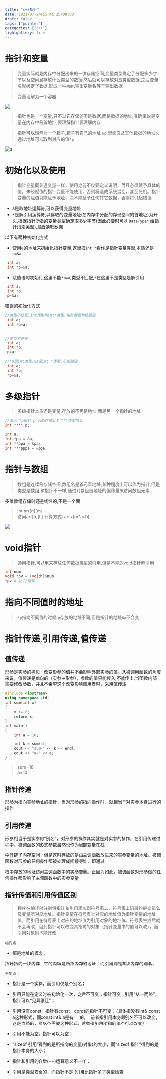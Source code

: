 ```yaml
---
title: "c++指针"
date: 2021-07-24T15:41:25+08:00
draft: false
tags: ["pointer"]
categories: ["c++"]
lightgallery: true
---
```


# 指针和变量
> 变量实际就是内存中分配出来的一块存储空间,变量类型确定了分配多少字节以及空间里存放什么类型的数据,然后就可以存放对应类型数据,之后变量名就绑定了数据,形成一种`映射`,输出变量名等于输出数据   

>变量理解为一个容器

![](https://cdn.jsdelivr.net/gh/clearyup/picgo/img/20210724185357.png)
>指针也是一个变量,只不过它存储的不是数据,而是数据的地址,准确来说是变量在内存中的首地址,要理解指针要理解内存   

>指针可以理解为一个箱子,箱子有自己的地址	`&p`,里面又放其他数据的地址`p`,通过地址可以取到对应的值`*p`

![a](https://cdn.jsdelivr.net/gh/clearyup/picgo/img/20210724160304.png)

# 初始化以及使用
>指针变量同普通变量一样，使用之前不仅要定义说明，而且必须赋予具体的值。未经赋值的指针变量不能使用，否则将造成系统混乱，甚至死机。指针变量的赋值只能赋予地址，决不能赋予任何其它数据，否则将引起错误   
- `&`是取地址运算符,可以获得变量地址
- `*`是解引用运算符,以存取的变量地址(在内存中分配的存储空间的首地址)为开头,根据指针所指的变量类型确定取多少字节(因此必要时可以 `DataType*` 给指针指定类型),最后读取数据   


以下有两种初始化方式
- 使用a的地址来初始化指针变量,这里把`int *`看作是指针变量类型,本质还是`p=&a`
```c++
 int a;  
 int *p=&a;   
```
- 赋值语句初始化,这里不能`*p=a`,类型不匹配,`*`在这里不是类型是解引用
```c++
 int a;  
 int *p;  
 p=&a;
```

错误的初始化方式
```c++
//类型不匹配,int类型和int*类型,指针需要地址赋值
 int a;  
 int *p=a;
 
 
//类型不匹配
 int a;  
 int *p;  
 p=a;
 
//*p是int类型,&a是int *类型,不能赋值
 int a;  
 int *p;  
 *p=&a;
```

# 多级指针
>多级指针本质还是变量,存放的不再是地址,而是另一个指针的地址
```c++
//表示 *p指针 p 只能存放int ***类型地址
int **** p;

int a;
int *pa = &a;
int **ppa = &pa;
int ***pppa = &ppa;

```

# 指针与数组
>数组是连续的存储空间,数组名是首元素地址,某种程度上可以作为指针,但是类型是数组,和指针不一样,通过对数组首地址的偏移量来访问数组元素

多维数组存储时还是线性的,不是一个面
>int arr[n][m]   
>访问arr[a][b]
>计算方式: arr+(m*a+b)


![](https://cdn.jsdelivr.net/gh/clearyup/picgo/img/20210724194542.png)
 
# void指针
>通用指针,可以用来存放任何数据类型的引用,但是不能对void指针解引用

```cpp
int num
void *pv = (void*)&num
*pv = 4;//错误
```

# 指向不同值时的地址
>`*p`指向不同值的时候,`p`存放的地址不同,但是指针的地址`&p`不会变

# 指针传递,引用传递,值传递
## 值传递

形参是实参的拷贝，改变形参的值并不会影响外部实参的值。从被调用函数的角度来说，值传递是单向的（实参->形参），参数的值只能传入,不能传出,当函数内部需要修改参数，并且不希望这个改变影响调用者时，采用值传递
```cpp
#include <iostream>
using namespace std;
int sum(int x)
{
    x += 8;
    return x;
}
int main()
{
    int a = 10;

    int k = sum(a);
    cout << "sum=" << k << endl;
    cout << "a=" << a;
}


```
>sum=18  
>a=10
## 指针传递 

形参为指向实参地址的指针，当对形参的指向操作时，就相当于对实参本身进行的操作

## 引用传递 

形参相当于是实参的“别名”，对形参的操作其实就是对实参的操作，在引用传递过程中，被调函数的形式参数虽然也作为局部变量在栈

中开辟了内存空间，但是这时存放的是由主调函数放进来的实参变量的地址。被调函数对形参的任何操作都被处理成间接寻址，即通过

栈中存放的地址访问主调函数中的实参变量。正因为如此，被调函数对形参做的任何操作都影响了主调函数中的实参变量

## 指针传值和引用传值区别
>程序在编译时分别将指针和引用添加到符号表上，符号表上记录的是变量名及变量所对应地址。指针变量在符号表上对应的地址值为指针变量的地址值，而引用在符号表上对应的地址值为引用对象的地址值。符号表生成后就不会再改，因此指针可以改变其指向的对象（指针变量中的值可以改），而引用对象则不能修改   


`相同点：`

- 都是地址的概念；

指针指向一块内存，它的内容是所指内存的地址；而引用则是某块内存的别名。

`不同点：`

- 指针是一个实体，而引用仅是个别名；

- 引用只能在定义时被初始化一次，之后不可变；指针可变；引用“从一而终”，指针可以“见异思迁”；

- 引用没有const，指针有const，const的指针不可变；（具体指没有int& const a这种形式，而const int& a是有     的，  前者指引用本身即别名不可以改变，这是当然的，所以不需要这种形式，后者指引用所指的值不可以改变）

- 引用不能为空，指针可以为空；

- “sizeof 引用”得到的是所指向的变量(对象)的大小，而“sizeof 指针”得到的是指针本身的大小；

- 指针和引用的自增(++)运算意义不一样；

- 引用是类型安全的，而指针不是 (引用比指针多了类型检查